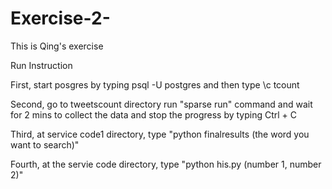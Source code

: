 # Exercise-2-
This is Qing's exercise



Run Instruction



First, start posgres by typing psql -U postgres and then type \c tcount



Second, go to tweetscount directory run "sparse run" command and wait for 2 mins to collect the data and stop the progress by typing Ctrl + C



Third, at service code1 directory, type "python finalresults (the word you want to search)"



Fourth, at the servie code directory, type "python his.py (number 1, number 2)"

